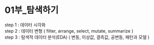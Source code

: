 # 01부_탐색하기
step 1 : 데이터 시각화<br>
step 2 : 데이터 변형 ( filter, arrange, select, mutate, summarize )<br>
step 3 : 탐색적 데이터 분석(EDA) ( 변동, 이상값, 결측값, 공변동, 패턴과 모델 )<br>
